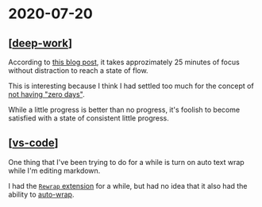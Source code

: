 # 2020-07-20

## [[deep-work]]

According to [this blog
post](https://azeria-labs.com/the-importance-of-deep-work-the-30-hour-method-for-learning-a-new-skill/),
it takes approzimately 25 minutes of focus without distraction to reach a state
of flow.

This is interesting because I think I had settled too much for the concept of
[not having "zero
days"](https://medium.com/@fayadh56/the-concept-of-no-more-zero-days-and-why-motivation-is-fleeting-9c1c307f8948).

While a little progress is better than no progress, it's foolish to become
satisfied with a state of consistent little progress.

## [[vs-code]]

One thing that I've been trying to do for a while is turn on auto text wrap
while I'm editing markdown.

I had the [`Rewrap`
extension](https://marketplace.visualstudio.com/items?itemName=stkb.rewrap) for
a while, but had no idea that it also had the ability to [auto-wrap](https://github.com/stkb/Rewrap/wiki/Auto-wrap).

[//begin]: # "Autogenerated link references for markdown compatibility"
[deep-work]: ../../topics/productivity/deep-work "Deep Work"
[vs-code]: ../../topics/tools/vs-code "VS Code"
[//end]: # "Autogenerated link references"
